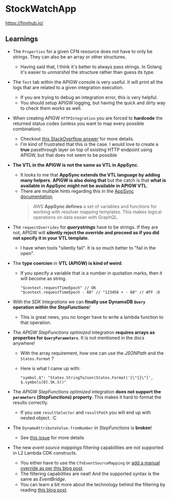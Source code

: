 # StockWatchApp

https://finnhub.io/

## Learnings

- The `Properties` for a given CFN resource does not have to only be strings. They can also be an array or other structures.

  - Having said that, I think it's better to always pass strings. In Golang it's easier to _unmarshal_ the structure rather than guess its type.

- The `Test` tab within the APIGW console is very useful. It will print all the logs that are related to a given integration execution.

  - If you are trying to debug an integration error, this is very helpful.
  - You should setup APIGW logging, but having the quick and dirty way to check them works as well.

- When creating APIGW `HTTPIntegration` you are forced to **hardcode** the returned status codes (unless you want to map every possible combination).

  - Checkout [this StackOverflow answer](https://stackoverflow.com/a/41682424) for more details.
  - I'm kind of frustrated that this is the case. I would love to create a **true** passthrough layer on top of existing HTTP endpoint using APIGW, but that does not seem to be possible

- **The VTL in the APIGW is not the same as VTL in AppSync**.

  - It looks to me that **AppSync extends the VTL language by adding many helpers**. **APIGW is also doing that** but the catch is that **what is available in AppSync might not be available in APIGW VTL**.
  - There are multiple hints regarding this in the [AppSync documentation](https://docs.aws.amazon.com/appsync/latest/devguide/resolver-context-reference.html).
    > AWS **AppSync defines** a set of variables and functions for working with resolver mapping templates. This makes logical operations on data easier with GraphQL.

- The `requestOverrides` for **_querystrings_** have to be strings. If they are not, APIGW will **silently reject the override and proceed as if you did not specify it in your VTL template**.

  - I have when tools "silently fail". It is so much better to "fail in the open".

- The **type coercion** in **VTL (APIGW) is kind of weird**.

  - If you specify a variable that is a number in quotation marks, then it will become as string.

    ```vtl
    "$context.requestTimeEpoch" // OK
    "$context.requestTimeEpoch - 60" // "123456 + - 60" // WTF :D
    ```

- With the _SDK Integrations_ we can **finally use DynamoDB `Query` operation within the _StepFunctions_**!

  - This is great news, you no longer have to write a lambda function to that operation.

- The _APIGW StepFunctions optimized_ integration **requires arrays as properties for `QueryParameters`**. It is not mentioned in the docs anywhere!

  - With the array requirement, how one can use the _JSONPath_ and the `States.Format` ?
  - Here is what I came up with:

    ```text
    "symbol.$": "States.StringToJson(States.Format('[\"{}\"]', $.symbols[0].SK.S))"

    ```

- The _APIGW StepFunctions optimized_ integration **does not support the `parameters` (_StepFunctions_) property**. This makes it hard to format the results correctly.

  - If you use `resultSelector` and `resultPath` you will end up with nested object. :C

- The `DynamoAttributeValue.fromNumber` in _StepFunctions_ is **broken**!

  - See [this issue](https://github.com/aws/aws-cdk/issues/12456) for more details

- The new _event source mappings_ filtering capabilities are not supported in L2 Lambda CDK constructs.
  - You either have to use the `CfnEventSourceMapping` or [add a manual override as per this blog post](https://medium.com/@philipzeh/event-filtering-for-lambda-functions-using-aws-cdk-d332140590f8).
  - The filtering capabilities are neat! And the supported syntax is the same as _EventBridge_.
  - You can learn a bit more about the technology behind the filtering by reading [this blog post](https://www.tbray.org/ongoing/When/202x/2021/12/03/Filtering-Lessons).
